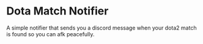 # Dota Match Notifier

A simple notifier that sends you a discord message when your dota2 match is found so you can afk peacefully.





